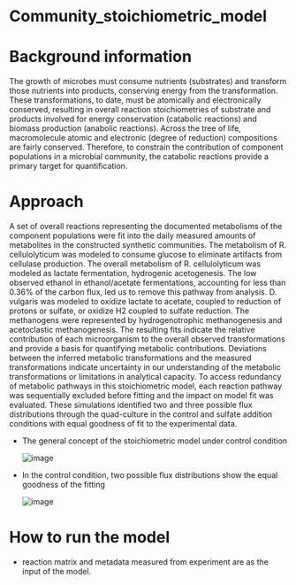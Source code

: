 # Community_stoichiometric_model

# Background information

The growth of microbes must consume nutrients (substrates) and transform those nutrients into products, conserving energy from the transformation. These transformations, to date, must be atomically and electronically conserved, resulting in overall reaction stoichiometries of substrate and products involved for energy conservation (catabolic reactions) and biomass production (anabolic reactions). Across the tree of life, macromolecule atomic and electronic (degree of reduction) compositions are fairly conserved. Therefore, to constrain the contribution of component populations in a microbial community, the catabolic reactions provide a primary target for quantification.

# Approach

A set of overall reactions representing the documented metabolisms of the component populations were fit into the daily measured amounts of metabolites in the constructed synthetic communities. The metabolism of R. cellulolyticum was modeled to consume glucose to eliminate artifacts from cellulase production. The overall metabolism of R. cellulolyticum was modeled as lactate fermentation, hydrogenic acetogenesis. The low observed ethanol in ethanol/acetate fermentations, accounting for less than 0.36% of the carbon flux, led us to remove this pathway from analysis. D. vulgaris was modeled to oxidize lactate to acetate, coupled to reduction of protons or sulfate, or oxidize H2 coupled to sulfate reduction. The methanogens were represented by hydrogenotrophic methanogenesis and acetoclastic methanogenesis. The resulting fits indicate the relative contribution of each microorganism to the overall observed transformations and provide a basis for quantifying metabolic contributions. Deviations between the inferred metabolic transformations and the measured transformations indicate uncertainty in our understanding of the metabolic transformations or limitations in analytical capacity. 
To access redundancy of metabolic pathways in this stoichiometric model, each reaction pathway was sequentially excluded before fitting and the impact on model fit was evaluated. These simulations identified two and three possible flux distributions through the quad-culture in the control and sulfate addition conditions with equal goodness of fit to the experimental data.

* The general concept of the stoichiometric model under control condition

   ![image](https://user-images.githubusercontent.com/60108209/181587792-5e10ef75-567d-4ed7-b398-cf37ddf3724e.png)
   
* In the control condition, two possible flux distributions show the equal goodness of the fitting
   
   ![image](https://user-images.githubusercontent.com/60108209/181591664-edbd30a0-9379-4eed-acfb-87ed4b60db9b.png)
   
# How to run the model

* reaction matrix and metadata measured from experiment are as the input of the model.





